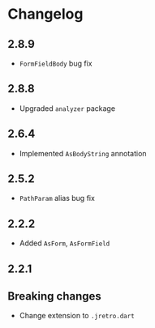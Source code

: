 # Changelog

## 2.8.9

+ `FormFieldBody` bug fix

## 2.8.8

+ Upgraded `analyzer` package

## 2.6.4

+ Implemented `AsBodyString` annotation

## 2.5.2

+ `PathParam` alias bug fix

## 2.2.2

+ Added `AsForm`, `AsFormField`

## 2.2.1

## Breaking changes

+ Change extension to `.jretro.dart`